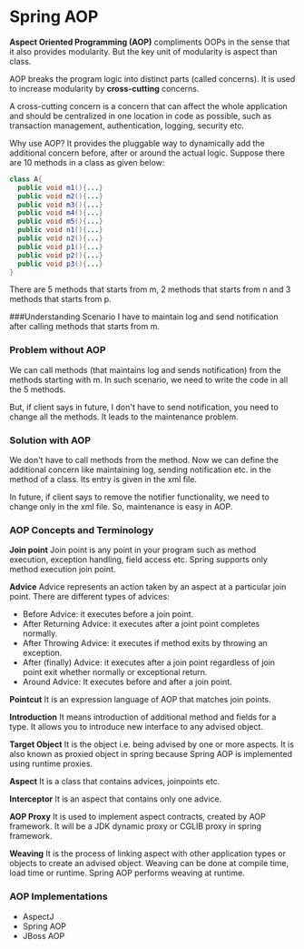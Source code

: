 # Spring AOP
**Aspect Oriented Programming (AOP)** compliments OOPs in the sense that it also provides modularity. But the key unit of modularity is aspect than class.

AOP breaks the program logic into distinct parts (called concerns). It is used to increase modularity by **cross-cutting** concerns.

A cross-cutting concern is a concern that can affect the whole application and should be centralized in one location in code as possible, such as transaction management, authentication, logging, security etc.

Why use AOP?
It provides the pluggable way to dynamically add the additional concern before, after or around the actual logic. Suppose there are 10 methods in a class as given below:

```java
class A{  
  public void m1(){...}  
  public void m2(){...}  
  public void m3(){...}  
  public void m4(){...}  
  public void m5(){...}  
  public void n1(){...}  
  public void n2(){...}  
  public void p1(){...}  
  public void p2(){...}  
  public void p3(){...}  
}  
```

There are 5 methods that starts from m, 2 methods that starts from n and 3 methods that starts from p.

###Understanding Scenario
I have to maintain log and send notification after calling methods that starts from m.

### Problem without AOP
We can call methods (that maintains log and sends notification) from the methods starting with m. In such scenario, we need to write the code in all the 5 methods.

But, if client says in future, I don't have to send notification, you need to change all the methods. It leads to the maintenance problem.

### Solution with AOP
We don't have to call methods from the method. Now we can define the additional concern like maintaining log, sending notification etc. in the method of a class. Its entry is given in the xml file.

In future, if client says to remove the notifier functionality, we need to change only in the xml file. So, maintenance is easy in AOP.

### AOP Concepts and Terminology
**Join point**
Join point is any point in your program such as method execution, exception handling, field access etc. Spring supports only method execution join point.

**Advice**
Advice represents an action taken by an aspect at a particular join point. There are different types of advices:

- Before Advice: it executes before a join point.
- After Returning Advice: it executes after a joint point completes normally.
- After Throwing Advice: it executes if method exits by throwing an exception.
- After (finally) Advice: it executes after a join point regardless of join point exit whether normally or exceptional return.
- Around Advice: It executes before and after a join point.

**Pointcut**
It is an expression language of AOP that matches join points.

**Introduction**
It means introduction of additional method and fields for a type. It allows you to introduce new interface to any advised object.

**Target Object**
It is the object i.e. being advised by one or more aspects. It is also known as proxied object in spring because Spring AOP is implemented using runtime proxies.

**Aspect**
It is a class that contains advices, joinpoints etc.

**Interceptor**
It is an aspect that contains only one advice.

**AOP Proxy**
It is used to implement aspect contracts, created by AOP framework. It will be a JDK dynamic proxy or CGLIB proxy in spring framework.

**Weaving**
It is the process of linking aspect with other application types or objects to create an advised object. Weaving can be done at compile time, load time or runtime. Spring AOP performs weaving at runtime.

### AOP Implementations
- AspectJ
- Spring AOP
- JBoss AOP



